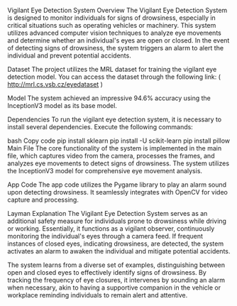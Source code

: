 Vigilant Eye Detection System
Overview
The Vigilant Eye Detection System is designed to monitor individuals for signs of drowsiness, especially in critical situations such as operating vehicles or machinery. This system utilizes advanced computer vision techniques to analyze eye movements and determine whether an individual's eyes are open or closed. In the event of detecting signs of drowsiness, the system triggers an alarm to alert the individual and prevent potential accidents.

Dataset
The project utilizes the MRL dataset for training the vigilant eye detection model. You can access the dataset through the following link:  ( http://mrl.cs.vsb.cz/eyedataset )

Model
The system achieved an impressive 94.6% accuracy using the InceptionV3 model as its base model.

Dependencies
To run the vigilant eye detection system, it is necessary to install several dependencies. Execute the following commands:

bash
Copy code
pip install sklearn
pip install -U scikit-learn
pip install pillow
Main File
The core functionality of the system is implemented in the main file, which captures video from the camera, processes the frames, and analyzes eye movements to detect signs of drowsiness. The system utilizes the InceptionV3 model for comprehensive eye movement analysis.

App Code
The app code utilizes the Pygame library to play an alarm sound upon detecting drowsiness. It seamlessly integrates with OpenCV for video capture and processing.

Layman Explanation
The Vigilant Eye Detection System serves as an additional safety measure for individuals prone to drowsiness while driving or working. Essentially, it functions as a vigilant observer, continuously monitoring the individual's eyes through a camera feed. If frequent instances of closed eyes, indicating drowsiness, are detected, the system activates an alarm to awaken the individual and mitigate potential accidents.

The system learns from a diverse set of examples, distinguishing between open and closed eyes to effectively identify signs of drowsiness. By tracking the frequency of eye closures, it intervenes by sounding an alarm when necessary, akin to having a supportive companion in the vehicle or workplace reminding individuals to remain alert and attentive.
